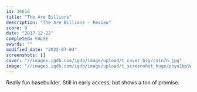 ```yaml
---
id: 36616
title: "The Are Billions"
description: "The Are Billions - Review"
score: 9
date: "2017-12-22"
completed: FALSE
awards: ""
modified_date: "2022-07-04"
screenshots: []
cover: "//images.igdb.com/igdb/image/upload/t_cover_big/co1n7h.jpg"
image: "//images.igdb.com/igdb/image/upload/t_screenshot_huge/psyu1bp9wkkkxw8sywrz.jpg"
---
```

Really fun basebuilder. Still in early access, but shows a ton of promise.